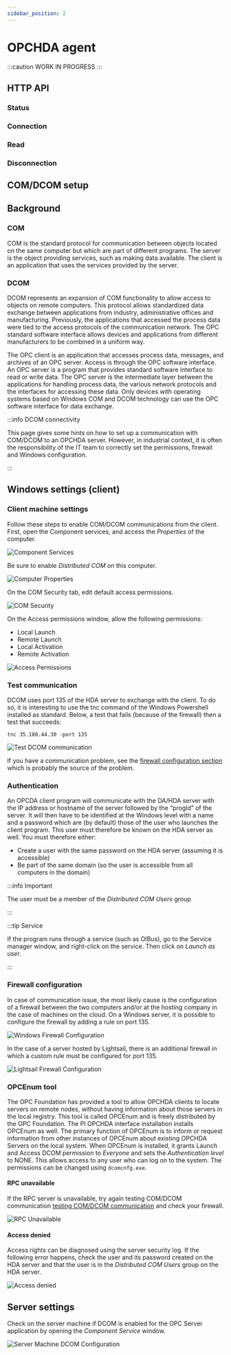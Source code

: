 ```yaml
---
sidebar_position: 2
---
```



# OPCHDA agent
:::caution
WORK IN PROGRESS
:::
## HTTP API
### Status
### Connection
### Read
### Disconnection



## COM/DCOM setup
## Background
### COM
COM is the standard protocol for communication between objects located on the same computer but which are part of
different programs. The server is the object providing services, such as making data available. The client is an
application that uses the services provided by the server.

### DCOM
DCOM represents an expansion of COM functionality to allow access to objects on remote computers. This protocol allows
standardized data exchange between applications from industry, administrative offices and manufacturing. Previously, the
applications that accessed the process data were tied to the access protocols of the communication network. The OPC
standard software interface allows devices and applications from different manufacturers to be combined in a uniform way.

The OPC client is an application that accesses process data, messages, and archives of an OPC server. Access is through
the OPC software interface. An OPC server is a program that provides standard software interface to read or write data.
The OPC server is the intermediate layer between the applications for handling process data, the various network
protocols and the interfaces for accessing these data. Only devices with operating systems based on Windows COM and
DCOM technology can use the OPC software interface for data exchange.

:::info DCOM connectivity

This page gives some hints on how to set up a communication with COM/DCOM to an OPCHDA server. However, in industrial
context, it is often the responsibility of the IT team to correctly set the permissions, firewall and Windows
configuration.

:::


## Windows settings (client)
### Client machine settings
Follow these steps to enable COM/DCOM communications from the client. First, open the Component services, and access the
_Properties_ of the computer.

![Component Services](../../../static/img/guide/south/opchda/OPCHDA-component-services.png)

Be sure to enable _Distributed COM_ on this computer.

![Computer Properties](../../../static/img/guide/south/opchda/OPCHDA-computer-properties.png)

On the COM Security tab, edit default access permissions.

![COM Security](../../../static/img/guide/south/opchda/OPCHDA-COM-security.png)

On the Access permissions window, allow the following permissions:
- Local Launch
- Remote Launch
- Local Activation
- Remote Activation

![Access Permissions](../../../static/img/guide/south/opchda/OPCHDA-access-permissions.png)

### Test communication
DCOM uses port 135 of the HDA server to exchange with the client. To do so, it is interesting to use the tnc command of
the Windows Powershell installed as standard. Below, a test that fails (because of the firewall) then a test that
succeeds:

`tnc 35.180.44.30 -port 135`

![Test DCOM communication](../../../static/img/guide/south/opchda/OPCHDA-test-communication.png)

If you have a communication problem, see the [firewall configuration section](#firewall-configuration) which is probably the source of the problem.

### Authentication
An OPCDA client program will communicate with the DA/HDA server with the IP address or hostname of the server followed
by the “progId” of the server. It will then have to be identified at the Windows level with a name and a password which
are (by default) those of the user who launches the client program. This user must therefore be known on the HDA
server as well. You must therefore either:
- Create a user with the same password on the HDA server (assuming it is accessible)
- Be part of the same domain (so the user is accessible from all computers in the domain)

:::info Important

The user must be a member of the _Distributed COM Users_ group

:::

:::tip Service

If the program runs through a service (such as OIBus), go to the Service manager window, and right-click on the service.
Then click on _Launch as user_.

:::

### Firewall configuration

In case of communication issue, the most likely cause is the configuration of a firewall between the two computers
and/or at the hosting company in the case of machines on the cloud. On a Windows server, it is possible to configure
the firewall by adding a rule on port 135.

![Windows Firewall Configuration](../../../static/img/guide/south/opchda/OPCHDA-windows-firewall.png)

In the case of a server hosted by Lightsail, there is an additional firewall in which a custom rule must be configured
for port 135.

![Lightsail Firewall Configuration](../../../static/img/guide/south/opchda/OPCHDA-lightsail-firewall.png)

### OPCEnum tool
The OPC Foundation has provided a tool to allow OPCHDA clients to locate servers on remote nodes, without having
information about those servers in the local registry. This tool is called OPCEnum and is freely distributed by the OPC
Foundation. The PI OPCHDA interface installation installs OPCEnum as well. The primary function of OPCEnum is to inform
or request information from other instances of OPCEnum about existing OPCHDA Servers on the local system. When OPCEnum
is installed, it grants Launch and Access DCOM permission to _Everyone_ and sets the _Authentication level_ to NONE.
This allows access to any user who can log on to the system. The permissions can be changed using `dcomcnfg.exe`.

#### RPC unavailable
If the RPC server is unavailable, try again testing COM/DCOM communication
[testing COM/DCOM communication](#test-communication) and check your firewall.

![RPC Unavailable](../../../static/img/guide/south/opchda/OPCHDA-rpc-unavailable.png)

#### Access denied
Access rights can be diagnosed using the server security log. If the following error happens, check the user and its
password created on the HDA server and that the user is in the _Distributed COM Users_ group on the HDA server.

![Access denied](../../../static/img/guide/south/opchda/OPCHDA-access-denied.png)


## Server settings
Check on the server machine if DCOM is enabled for the OPC Server application by opening the _Component Service_ window.

![Server Machine DCOM Configuration](../../../static/img/guide/south/opchda/OPCHDA-server-DCOM-configuration.png)
